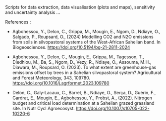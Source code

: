 Scripts for data extraction, data visualisation (plots and maps), sensitivity and uncertainty analysis ...

 References :

- Agbohessou, Y., Delon, C., Grippa, M., Mougin, E., Ngom, D., Ndiaye, O., Salgado, P., Roupsard, O., (2024) Modelling CO2 and N2O emissions from soils in silvopastoral systems of the West-African Sahelian band. In Biogeosciences. https://doi.org/10.5194/bg-21-2811-2024

- Agbohessou, Y., Delon, C., Mougin, E., Grippa, M., Tagesson, T., Diedhiou, M., Ba, S., Ngom, D., Vezy, R., Ndiaye, O., Assouma, M.H., Diawara, M., Roupsard, O. (2023). To what extent are greenhouse-gas emissions offset by trees in a Sahelian silvopastoral system? Agricultural and Forest Meteorology, 343, 109780. https://doi.org/10.1016/j.agrformet.2023.109780

- Delon, C., Galy‑Lacaux, C., Barret, B., Ndiaye, O., Serça, D., Guérin, F., Gardrat, E., Mougin, E., Agbohessou, Y., Probst, A., (2022). Nitrogen budget and critical load determination at a Sahelian grazed grassland site. In Nutr Cycl Agroecosyst. https://doi.org/10.1007/s10705-022-10220-6

